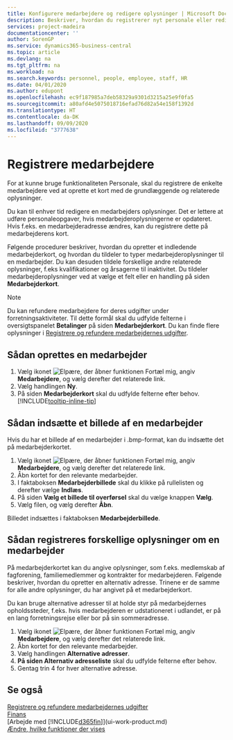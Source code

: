 ```yaml
---
title: Konfigurere medarbejdere og redigere oplysninger | Microsoft Docs
description: Beskriver, hvordan du registrerer nyt personale eller redigerer oplysninger om eksisterende personale.
services: project-madeira
documentationcenter: ''
author: SorenGP
ms.service: dynamics365-business-central
ms.topic: article
ms.devlang: na
ms.tgt_pltfrm: na
ms.workload: na
ms.search.keywords: personnel, people, employee, staff, HR
ms.date: 04/01/2020
ms.author: edupont
ms.openlocfilehash: ec9f187985a7deb58329a9301d3215a25e9f0fa5
ms.sourcegitcommit: a80afd4e5075018716efad76d82a54e158f1392d
ms.translationtype: HT
ms.contentlocale: da-DK
ms.lasthandoff: 09/09/2020
ms.locfileid: "3777638"
---
```

# <a name="register-employees"></a>Registrere medarbejdere
For at kunne bruge funktionaliteten Personale, skal du registrere de enkelte medarbejdere ved at oprette et kort med de grundlæggende og relaterede oplysninger.

Du kan til enhver tid redigere en medarbejders oplysninger. Det er lettere at udføre personaleopgaver, hvis medarbejderoplysningerne er opdateret. Hvis f.eks. en medarbejderadresse ændres, kan du registrere dette på medarbejderens kort.

Følgende procedurer beskriver, hvordan du opretter et indledende medarbejderkort, og hvordan du tildeler to typer medarbejderoplysninger til en medarbejder. Du kan desuden tildele forskellige andre relaterede oplysninger, f.eks kvalifikationer og årsagerne til inaktivitet. Du tildeler medarbejderoplysninger ved at vælge et felt eller en handling på siden **Medarbejderkort**.

> [!NOTE]  
> Du kan refundere medarbejdere for deres udgifter under forretningsaktiviteter. Til dette formål skal du udfylde felterne i oversigtspanelet **Betalinger** på siden **Medarbejderkort**. Du kan finde flere oplysninger i [Registrere og refundere medarbejdernes udgifter](finance-how-record-reimburse-employee-expenses.md).

## <a name="to-set-up-an-employee"></a>Sådan oprettes en medarbejder
1. Vælg ikonet ![Elpære, der åbner funktionen Fortæl mig](media/ui-search/search_small.png "Fortæl mig, hvad du vil foretage dig"), angiv **Medarbejdere**, og vælg derefter det relaterede link.
2. Vælg handlingen **Ny**.
3. På siden **Medarbejderkort** skal du udfylde felterne efter behov. [!INCLUDE[tooltip-inline-tip](includes/tooltip-inline-tip_md.md)]

## <a name="to-insert-a-picture-of-an-employee"></a>Sådan indsætte et billede af en medarbejder
Hvis du har et billede af en medarbejder i .bmp-format, kan du indsætte det på medarbejderkortet.

1. Vælg ikonet ![Elpære, der åbner funktionen Fortæl mig](media/ui-search/search_small.png "Fortæl mig, hvad du vil foretage dig"), angiv **Medarbejdere**, og vælg derefter det relaterede link.
2. Åbn kortet for den relevante medarbejder.
3. I faktaboksen **Medarbejderbillede** skal du klikke på rullelisten og derefter vælge **Indlæs**.
4. På siden **Vælg et billede til overførsel** skal du vælge knappen **Vælg**.
5. Vælg filen, og vælg derefter **Åbn**.

Billedet indsættes i faktaboksen **Medarbejderbillede**.

## <a name="to-register-various-information-about-an-employee"></a>Sådan registreres forskellige oplysninger om en medarbejder
På medarbejderkortet kan du angive oplysninger, som f.eks. medlemskab af fagforening, familiemedlemmer og kontrakter for medarbejderen. Følgende beskriver, hvordan du opretter en alternativ adresse. Trinene er de samme for alle andre oplysninger, du har angivet på et medarbejderkort.

Du kan bruge alternative adresser til at holde styr på medarbejdernes opholdssteder, f.eks. hvis medarbejderen er udstationeret i udlandet, er på en lang forretningsrejse eller bor på sin sommeradresse.

1. Vælg ikonet ![Elpære, der åbner funktionen Fortæl mig](media/ui-search/search_small.png "Fortæl mig, hvad du vil foretage dig"), angiv **Medarbejdere**, og vælg derefter det relaterede link.
2. Åbn kortet for den relevante medarbejder.
3. Vælg handlingen **Alternative adresser**.
4. **På siden Alternativ adresseliste** skal du udfylde felterne efter behov.
5. Gentag trin 4 for hver alternative adresse.

## <a name="see-also"></a>Se også
[Registrere og refundere medarbejdernes udgifter](finance-how-record-reimburse-employee-expenses.md)  
[Finans](finance.md)  
[Arbejde med [!INCLUDE[d365fin](includes/d365fin_md.md)]](ui-work-product.md)  
[Ændre, hvilke funktioner der vises](ui-experiences.md)
